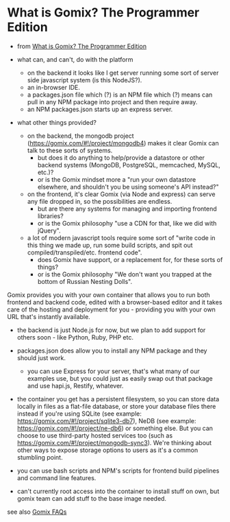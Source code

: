 # What is Gomix? The Programmer Edition

* from [What is Gomix? The Programmer Edition](https://support.gomix.com/t/what-is-gomix-the-programmer-edition/779)

* what can, and can't, do with the platform
    * on the backend it looks like I get server running some sort of server side javascript system (is this NodeJS?). 
    * an in-browser IDE. 
    * a packages.json file which (?) is an NPM file which (?) means can pull in any NPM package into project and then require away. 
    * an NPM packages.json starts up an express server.

* what other things provided?
    * on the backend, the mongodb project (https://gomix.com/#!/project/mongodb4) makes it clear Gomix can talk to these sorts of systems.
      * but does it do anything to help/provide a datastore or other backend systems (MongoDB, PostgreSQL, memcached, MySQL, etc.)? 
      * or is the Gomix mindset more a "run your own datastore elsewhere, and shouldn't you be using someone's API instead?"
    * on the frontend, it's clear Gomix (via Node and express) can serve any file dropped in, so the possibilities are endless.
      * but are there any systems for managing and importing frontend libraries? 
      * or is the Gomix philosophy "use a CDN for that, like we did with jQuery".
    * a lot of modern javascript tools require some sort of "write code in this thing we made up, run some build scripts, and spit out compiled/transpiled/etc. frontend code". 
      * does Gomix have support, or a replacement for, for these sorts of things? 
      * or is the Gomix philosophy "We don't want you trapped at the bottom of Russian Nesting Dolls".


Gomix provides you with your own container that allows you to run both frontend and backend code, edited with a browser-based editor and it takes care of the hosting and deployment for you - providing you with your own URL that's instantly available.

* the backend is just Node.js for now, but we plan to add support for others soon - like Python, Ruby, PHP etc. 
* packages.json does allow you to install any NPM package and they should just work. 
  * you can use Express for your server, that's what many of our examples use, but you could just as easily swap out that package and use hapi.js, Restify, whatever.
* the container you get has a persistent filesystem, so you can store data locally in files as a flat-file database, or store your database files there instead if you're using SQLite (see example: https://gomix.com/#!/project/sqlite3-db7), NeDB (see example: https://gomix.com/#!/project/ne-db6) or something else. But you can choose to use third-party hosted services too (such as https://gomix.com/#!/project/mongodb-sync3). We're thinking about other ways to expose storage options to users as it's a common stumbling point.

* you can use bash scripts and NPM's scripts for frontend build pipelines and command line features. 
* can't currently root access into the container to install stuff on own, but gomix team can add stuff to the base image needed.

see also [Gomix FAQs](https://gomix.com/help/faqs/)
